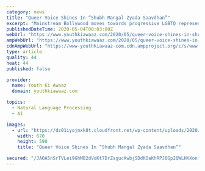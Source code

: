 ```yaml
---
category: news
title: "Queer Voice Shines In “Shubh Mangal Zyada Saavdhan”"
excerpt: "Mainstream Bollywood moves towards progressive LGBTQ representation with the groundbreaking “Shubh Mangal Zyada Saavdhan”."
publishedDateTime: 2020-05-04T00:03:00Z
webUrl: "https://www.youthkiawaaz.com/2020/05/queer-voice-shines-in-shubh-mangal-zyada-saavdhan/"
ampWebUrl: "https://www.youthkiawaaz.com/2020/05/queer-voice-shines-in-shubh-mangal-zyada-saavdhan/amp/"
cdnAmpWebUrl: "https://www-youthkiawaaz-com.cdn.ampproject.org/c/s/www.youthkiawaaz.com/2020/05/queer-voice-shines-in-shubh-mangal-zyada-saavdhan/amp/"
type: article
quality: 44
heat: 44
published: false

provider:
  name: Youth Ki Awaaz
  domain: youthkiawaaz.com

topics:
  - Natural Language Processing
  - AI

images:
  - url: "https://dz01iyojmxk8t.cloudfront.net/wp-content/uploads/2020/05/02143848/20shubh1.jpg"
    width: 670
    height: 590
    title: "Queer Voice Shines In “Shubh Mangal Zyada Saavdhan”"

secured: "/JAOA5nSrTVLei9GhMB2dVoKt7DrZsgucKwbjSDdKOaKhRPJ0Gp2QWLHKXonlvgrex44QIgjAwts7zKTey9nNdS+RXdyrl9NhuDm6klPgurAeFGMQa45SN2OymaSLKCxoJiIG21eb2fpqc+9x902l2FEozboWPkHoH+5R+7kwF32t1x+vDkH1U9XBPMcAjKaAYNBVJ6CJlnfrPtneWaovrJC8N4pGclLm0gnp586ztO0aDz5+w6y4o95Dssp9tUxwsFfgXiuoO9Dz0MMOHFfK1g1pAUYuPs/Q0CFstJI+P0gp3nRjMwg/je4yhrc8qYMfrwk3x3yBQ5SQBR5G//UE1PHJxsMfkoBYNtKa4CDMpgkrxVUbbRsSKZPIqVK3+lBIROZZyD+BZEHu2NKwIyeZO5wVfReaBgURcD7PUTnkYDJ50+1P9uoOtmHFIujKj/VIEEhIJSEUi6gNN9WlIYq/H+xhfaPp1kRp+L+ihIibCw=;TkX/WCGcGjGBFm/n3ckIaA=="
---
```


